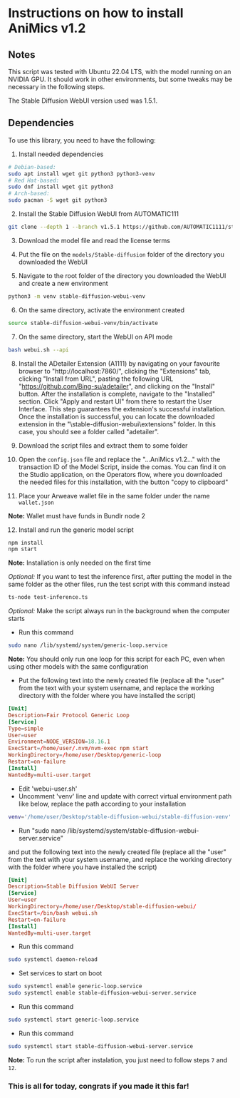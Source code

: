 # Instructions on how to install AniMics v1.2

## Notes

This script was tested with Ubuntu 22.04 LTS, with the model running on an NVIDIA GPU. It should work in other environments, but some tweaks may be necessary in the following steps.

The Stable Diffusion WebUI version used was 1.5.1.

## Dependencies

To use this library, you need to have the following:

1. Install needed dependencies

```sh
# Debian-based:
sudo apt install wget git python3 python3-venv
# Red Hat-based:
sudo dnf install wget git python3
# Arch-based:
sudo pacman -S wget git python3
```

2. Install the Stable Diffusion WebUI from AUTOMATIC111

```sh
git clone --depth 1 --branch v1.5.1 https://github.com/AUTOMATIC1111/stable-diffusion-webui.git
```

3. Download the model file and read the license terms

4. Put the file on the `models/Stable-diffusion` folder of the directory you downloaded the WebUI

5. Navigate to the root folder of the directory you downloaded the WebUI and create a new environment

```sh
python3 -m venv stable-diffusion-webui-venv
```

6. On the same directory, activate the environment created

```sh
source stable-diffusion-webui-venv/bin/activate
```

7. On the same directory, start the WebUI on API mode

```sh
bash webui.sh --api
```

8. Install the ADetailer Extension (A1111) by navigating on your favourite browser to "http://localhost:7860/", clicking the "Extensions" tab, clicking "Install from URL", pasting the following URL "https://github.com/Bing-su/adetailer", and clicking on the "Install" button. After the installation is complete, navigate to the "Installed" section. Click "Apply and restart UI" from there to restart the User Interface. This step guarantees the extension's successful installation. Once the installation is successful, you can locate the downloaded extension in the "\stable-diffusion-webui\extensions" folder. In this case, you should see a folder called "adetailer".

9. Download the script files and extract them to some folder

10. Open the `config.json` file and replace the "...AniMics v1.2..." with the transaction ID of the Model Script, inside the comas. You can find it on the Studio application, on the Operators flow, where you downloaded the needed files for this installation, with the button "copy to clipboard"

11. Place your Arweave wallet file in the same folder under the name `wallet.json`

**Note:** Wallet must have funds in Bundlr node 2

12. Install and run the generic model script

```bash
npm install
npm start
```

**Note:** Installation is only needed on the first time

*Optional:* If you want to test the inference first, after putting the model in the same folder as the other files, run the test script with this command instead

```bash
ts-node test-inference.ts
```

*Optional:* Make the script always run in the background when the computer starts

* Run this command

```sh
sudo nano /lib/systemd/system/generic-loop.service
```

**Note:** You should only run one loop for this script for each PC, even when using other models with the same configuration

* Put the following text into the newly created file (replace all the "user" from the text with your system username, and replace the working directory with the folder where you have installed the script)

```conf
[Unit]
Description=Fair Protocol Generic Loop
[Service]
Type=simple
User=user
Environment=NODE_VERSION=18.16.1
ExecStart=/home/user/.nvm/nvm-exec npm start
WorkingDirectory=/home/user/Desktop/generic-loop
Restart=on-failure
[Install]
WantedBy=multi-user.target
```

* Edit 'webui-user.sh'
* Uncomment 'venv' line and update with correct virtual environment path like below, replace the path according to your installation

```sh
venv='/home/user/Desktop/stable-diffusion-webui/stable-diffusion-venv'
```

* Run "sudo nano /lib/systemd/system/stable-diffusion-webui-server.service"

and put the following text into the newly created file (replace all the "user" from the text with your system username, and replace the working directory with the folder where you have installed the script)

```conf
[Unit]
Description=Stable Diffusion WebUI Server
[Service]
User=user
WorkingDirectory=/home/user/Desktop/stable-diffusion-webui/
ExecStart=/bin/bash webui.sh
Restart=on-failure
[Install]
WantedBy=multi-user.target
```

* Run this command

```sh
sudo systemctl daemon-reload
```

* Set services to start on boot

```sh
sudo systemctl enable generic-loop.service
sudo systemctl enable stable-diffusion-webui-server.service
```

* Run this command

```sh
sudo systemctl start generic-loop.service
```

* Run this command

```sh
sudo systemctl start stable-diffusion-webui-server.service
```

**Note:** To run the script after instalation, you just need to follow steps `7` and `12`.

### This is all for today, congrats if you made it this far!
